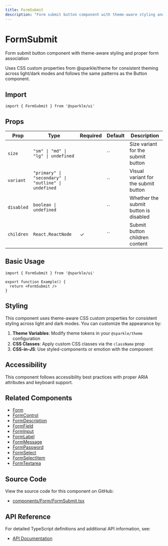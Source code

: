 ```yaml
---
title: FormSubmit
description: "Form submit button component with theme-aware styling and proper form association Uses CSS custom properties from @sparkle/theme for consistent theming across light/dark modes and follows the same patterns as the Button component."
---
```


# FormSubmit

Form submit button component with theme-aware styling and proper form association

Uses CSS custom properties from @sparkle/theme for consistent theming across light/dark modes and follows the same patterns as the Button component.

## Import

```tsx
import { FormSubmit } from '@sparkle/ui'
```

## Props

| Prop | Type | Required | Default | Description |
| --- | --- | --- | --- | --- |
| `size` | `"sm" \| "md" \| "lg" \| undefined` |  | `` | Size variant for the submit button |
| `variant` | `"primary" \| "secondary" \| "outline" \| undefined` |  | `` | Visual variant for the submit button |
| `disabled` | `boolean \| undefined` |  | `` | Whether the submit button is disabled |
| `children` | `React.ReactNode` | ✓ | `` | Submit button children content |

## Basic Usage

```tsx
import { FormSubmit } from '@sparkle/ui'

export function Example() {
  return <FormSubmit />
}
```

## Styling

This component uses theme-aware CSS custom properties for consistent styling across light and dark modes. You can customize the appearance by:

1. **Theme Variables**: Modify theme tokens in your `@sparkle/theme` configuration
2. **CSS Classes**: Apply custom CSS classes via the `className` prop
3. **CSS-in-JS**: Use styled-components or emotion with the component

## Accessibility

This component follows accessibility best practices with proper ARIA attributes and keyboard support.

## Related Components

- [Form](./form)
- [FormControl](./form-control)
- [FormDescription](./form-description)
- [FormField](./form-field)
- [FormInput](./form-input)
- [FormLabel](./form-label)
- [FormMessage](./form-message)
- [FormPassword](./form-password)
- [FormSelect](./form-select)
- [FormSelectItem](./form-select-item)
- [FormTextarea](./form-textarea)

## Source Code

View the source code for this component on GitHub:

- [components/Form/FormSubmit.tsx](https://github.com/marcusrbrown/sparkle/blob/main/packages/ui/src/components/Form/FormSubmit.tsx)

## API Reference

For detailed TypeScript definitions and additional API information, see:

- [API Documentation](/api/ui/src#formsubmit)
